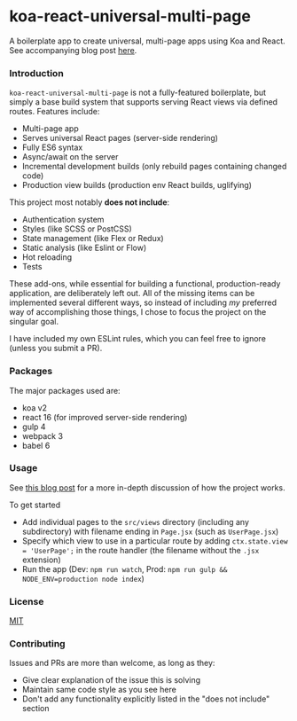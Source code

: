 koa-react-universal-multi-page
==============

A boilerplate app to create universal, multi-page apps using Koa and React. See accompanying blog post [here](https://sandersdenardi.com/universal-multi-page-react/).

### Introduction

`koa-react-universal-multi-page` is not a fully-featured boilerplate, but simply a base build system that supports serving React views via defined routes. Features include:
* Multi-page app
* Serves universal React pages (server-side rendering)
* Fully ES6 syntax
* Async/await on the server
* Incremental development builds (only rebuild pages containing changed code)
* Production view builds (production env React builds, uglifying)

This project most notably **does not include**:
* Authentication system
* Styles (like SCSS or PostCSS)
* State management (like Flex or Redux)
* Static analysis (like Eslint or Flow)
* Hot reloading
* Tests

These add-ons, while essential for building a functional, production-ready application, are deliberately left out. All of the missing items can be implemented several different ways, so instead of including *my* preferred way of accomplishing those things, I chose to focus the project on the singular goal.

I have included my own ESLint rules, which you can feel free to ignore (unless you submit a PR).

### Packages

The major packages used are:
* koa v2
* react 16 (for improved server-side rendering)
* gulp 4
* webpack 3
* babel 6

### Usage

See [this blog post](https://sandersdenardi.com/universal-multi-page-react/) for a more in-depth discussion of how the project works.

To get started
* Add individual pages to the `src/views` directory (including any subdirectory) with filename ending in `Page.jsx` (such as `UserPage.jsx`)
* Specify which view to use in a particular route by adding `ctx.state.view = 'UserPage';` in the route handler (the filename without the `.jsx` extension)
* Run the app (Dev: `npm run watch`, Prod: `npm run gulp && NODE_ENV=production node index`)

### License

[MIT](https://github.com/sedenardi/koa-react-universal-multi-page/blob/master/LICENSE)

### Contributing

Issues and PRs are more than welcome, as long as they:
* Give clear explanation of the issue this is solving
* Maintain same code style as you see here
* Don't add any functionality explicitly listed in the "does not include" section
